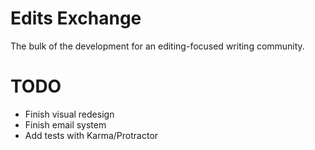 # Edits Exchange
The bulk of the development for an editing-focused writing community.

# TODO

- Finish visual redesign
- Finish email system
- Add tests with Karma/Protractor
